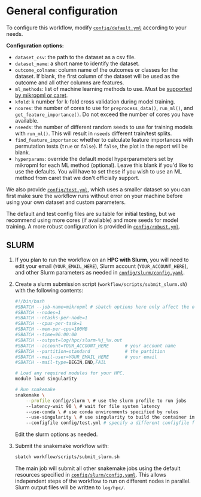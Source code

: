 # General configuration

To configure this workflow, modify [`config/default.yml`](/config/default.yml) according to your needs.

**Configuration options:**

  - `dataset_csv`: the path to the dataset as a csv file. 
  - `dataset_name`: a short name to identify the dataset.
  - `outcome_colname`: column name of the outcomes or classes for the dataset. If blank, the first column of the dataset will be used as the outcome and all other columns are features.
  - `ml_methods`: list of machine learning methods to use. Must be [supported by mikropml or caret](http://www.schlosslab.org/mikropml/articles/introduction.html#the-methods-we-support).
  - `kfold`: k number for k-fold cross validation during model training.
  - `ncores`: the number of cores to use for `preprocess_data()`, `run_ml()`, and `get_feature_importance()`. Do not exceed the number of cores you have available.
  - `nseeds`: the number of different random seeds to use for training models with `run_ml()`. This will result in `nseeds` different train/test splits.
  - `find_feature_importance`: whether to calculate feature importances with permutation tests (`true` or `false`). If `false`, the plot in the report will be blank.
  - `hyperparams`: override the default model hyperparameters set by mikropml for each ML method (optional). Leave this blank if you'd like to use the defaults. You will have to set these if you wish to use an ML method from caret that we don't officially support.

We also provide [`config/test.yml`](/config/test.yml), which uses a smaller dataset so 
you can first make sure the workflow runs without error on your machine 
before using your own dataset and custom parameters.

The default and test config files are suitable for initial testing,
but we recommend using more cores (if available) and
more seeds for model training.
A more robust configuration is provided in
[`config/robust.yml`](/config/robust.yml).

## SLURM

1. If you plan to run the workflow on an **HPC with Slurm**, you will need to 
   edit your email (`YOUR_EMAIL_HERE`), 
   Slurm account (`YOUR_ACCOUNT_HERE`), 
   and other Slurm parameters as needed in 
   [`config/slurm/config.yaml`](/config/slurm/config.yaml).

1. Create a slurm submission script (`workflow/scripts/submit_slurm.sh`) with the following contents:

    ```sh
    #!/bin/bash
    #SBATCH --job-name=mikropml # sbatch options here only affect the overall job
    #SBATCH --nodes=1
    #SBATCH --ntasks-per-node=1
    #SBATCH --cpus-per-task=1
    #SBATCH --mem-per-cpu=100MB
    #SBATCH --time=96:00:00
    #SBATCH --output=log/hpc/slurm-%j_%x.out 
    #SBATCH --account=YOUR_ACCOUNT_HERE      # your account name
    #SBATCH --partition=standard             # the partition
    #SBATCH --mail-user=YOUR_EMAIL_HERE      # your email
    #SBATCH --mail-type=BEGIN,END,FAIL

    # Load any required modules for your HPC.
    module load singularity 

    # Run snakemake
    snakemake \
        --profile config/slurm \ # use the slurm profile to run jobs
        --latency-wait 90 \ # wait for file system latency
        --use-conda \ # use conda environments specified by rules
        --use-singularity \ # use singularity to build the container image
        --configfile config/test.yml # specify a different configfile from default
    ```
    Edit the slurm options as needed.

1. Submit the snakemake workflow with: 

    ``` sh
    sbatch workflow/scripts/submit_slurm.sh
    ```

    The main job will submit all other snakemake jobs using the default resources specified in [`config/slurm/config.yaml`](/config/slurm/config.yaml). 
    This allows independent steps of the workflow to run on different nodes in parallel.
    Slurm output files will be written to `log/hpc/`.
